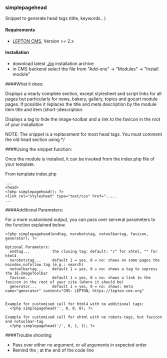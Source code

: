 ### simplepagehead

Snippet to generate head tags (title, keywords.. )

#### Requirements

* [LEPTON CMS][1], Version >= 2.x

#### Installation

* download latest [.zip][2] installation archive
* in CMS backend select the file from "Add-ons" -> "Modules" -> "Install module"

####What it does:

Displays a nearly complete <head> section, except stylesheet and script links
for all pages but particularly for news, bakery, gallery, topics and gocart module pages.
If possible it replaces the title and meta description by the module item title and item (short-)description. 

Displays a tag to hide the image-toolbar and a link to the favicon in the root of your installation

NOTE: The snippet is a replacement for most head tags.
You must comment the old head section using <!-- ... --> */

####Using the snippet function:

Once the module is installed, it can be invoked from the index.php file of your template.

From template index.php
```
...
<head>
<?php simplepagehead(); ?>
<link rel="stylesheet" type="text/css" href=".....
...
```
####Additional Parameters:

For a more customised output, you can pass over serveral parameters to the function explained below.
```
<?php simplepagehead(endtag, norobotstag, notoolbartag, favicon, generator); ?>

Optional Parameters:
  endtag...          the closing tag: default: "/" for xhtml, "" for html4
  norobotstag...     default 1 = yes, 0 = no: shows on some pages the noindex,nofollow tag (e.g.: search)
  notoolbartag...    default 1 = yes, 0 = no: shows a tag to supress the IE-ImageToolbar
  favicon...         default 1 = yes, 0 = no: shows a link to the favicon in the root of your site (where it should be)
  generator...		 default 1 = yes, 0 = no: shows: meta name="generator" content="CMS: LEPTON; https://lepton-cms.org"
 

Example for customised call for html4 with no additional tags:
  <?php simplepagehead('', 0, 0, 0); ?>

Example for customised call for xhtml with no robots-tags, but favicon and notoolbar-tag
  <?php simplepagehead('/', 0, 1, 1); ?>
```
  ####Trouble shooting:
  
 - Pass over either no argument, or all arguments in expected order
 - Remind the ; at the end of the code line  
  
  

[1]: http://lepton-cms.org "LEPTON CMS"
[2]: http://www.lepton-cms.com/lepador/snippets/simplepagehead.php
